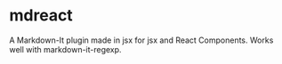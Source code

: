 # mdreact
A Markdown-It plugin made in jsx for jsx and React Components. Works well with markdown-it-regexp.
